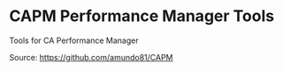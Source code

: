 # CAPM Performance Manager Tools

Tools for CA Performance Manager

Source: https://github.com/amundo81/CAPM
